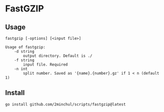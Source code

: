 # FastGZIP

## Usage

```
fastgzip [-options] [<input file>]

Usage of fastgzip:
    -d string
        output directory. Default is ./
    -f string
        input file. Required
    -n int
        split number. Saved as '{name}.{number}.gz' if 1 < n (default 1)
```

## Install

```shell
go install github.com/2minchul/scripts/fastgzip@latest
```
